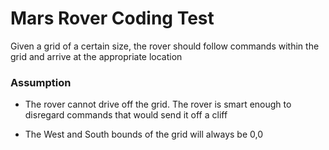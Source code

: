 # Mars Rover Coding Test

Given a grid of a certain size, the rover should follow commands within the grid and arrive at the appropriate location

### Assumption

* The rover cannot drive off the grid.  The rover is smart enough to disregard commands that would send it off a cliff

* The West and South bounds of the grid will always be 0,0